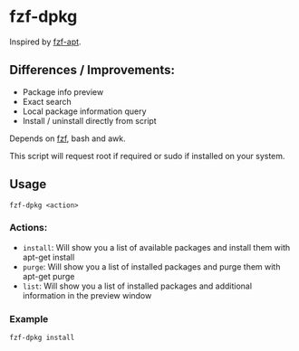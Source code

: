 # fzf-dpkg

Inspired by [fzf-apt](https://github.com/krickelkrakel/fzf-apt).

## Differences / Improvements:

- Package info preview
- Exact search
- Local package information query
- Install / uninstall directly from script

Depends on [fzf](https://github.com/junegunn/fzf), bash and awk.

This script will request root if required or sudo if installed on your system.

## Usage

`fzf-dpkg <action>`

### Actions:
- `install`: Will show you a list of available packages and install them with apt-get install
- `purge`: Will show you a list of installed packages and purge them with apt-get purge
- `list`: Will show you a list of installed packages and additional information in the preview window

### Example

`fzf-dpkg install`
